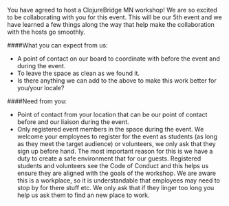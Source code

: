 You have agreed to host a ClojureBridge MN workshop! We are so excited to be collaborating with you for this event. This will be our 5th event and we have learned a few things along the way that help make the collaboration with the hosts go smoothly. 

####What you can expect from us:
* A point of contact on our board to coordinate with before the event and during the event.
* To leave the space as clean as we found it.
* Is there anything we can add to the above to make this work better for you/your locale? 

####Need from you:
* Point of contact from your location that can be our point of contact before and our liaison during the event.
* Only registered event members in the space during the event. We welcome your employees to register for the event as students (as long as they meet the target audience) or volunteers, we only ask that they sign up before hand. The most important reason for this is we have a duty to create a safe environment that for our guests. Registered students and volunteers see the Code of Conduct and this helps us ensure they are aligned with the goals of the workshop. We are aware this is a workplace, so it is understandable that employees may need to stop by for there stuff etc. We only ask that if they linger too long you help us ask them to find an new place to work.
